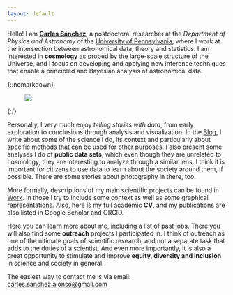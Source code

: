 ```yaml
---
layout: default
---
```


<div class="lead pretty-links">

Hello! I am [**Carles Sánchez**](about/), a postdoctoral researcher at the *Department of Physics and Astronomy* of the [University of Pennsylvania](https://en.wikipedia.org/wiki/University_of_Pennsylvania), where I work at the intersection between astronomical data, theory and statistics. I am interested in **cosmology** as probed by the large-scale structure of the Universe, and I focus on developing and applying new inference techniques that enable a principled and Bayesian analysis of astronomical data.
  
{::nomarkdown}
<figure class="site-profile">
    <img src="{{ site.baseurl }}/assets/img/profile.jpg">
</figure>
{:/}

Personally, I very much enjoy *telling stories with data*, from early exploration to conclusions through analysis and visualization. In the [Blog](articles/), I write about some of the science I do, its context and particularly about specific methods that can be used for other purposes. I also present some analyses I do of **public data sets**, which even though they are unrelated to cosmology, they are interesting to analyze through a similar lens. I think it is important for citizens to use data to learn about the society around them, if possible. There are some stories about photography in there, too. 

More formally, descriptions of my main scientific projects can be found in [Work](work/). In those I try to include some context as well as some graphical representations. Also, here is my full academic **CV**, and my publications are also listed in Google Scholar and ORCID. 

[Here](about/) you can learn more [about me](about/), including a list of past jobs. There you will also find some **outreach** projects I participated in. I think of outreach as one of the ultimate goals of scientific research, and not a separate task that adds to the duties of a scientist. And even more importantly, it is also a great opportunity to stimulate and improve **equity, diversity and inclusion** in science and society in general. 

The easiest way to contact me is via email: <a href="mailto:carles.sanchez.alonso@gmail.com">carles.sanchez.alonso@gmail.com</a>

</div>
